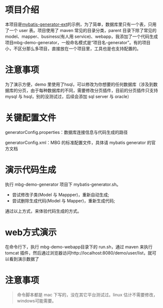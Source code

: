 # 项目介绍
本项目是[mybatis-generator-ext](https://github.com/wangjohnny/mybatis-generator-ext)的示例，为了简单，数据库里只有一个表，只用了一个 user 表。项目使用了 maven 常见的目录分类，parent 目录下除了常见的 model、mapper、business(有人用 service)、webapp，我添加了一个代码生成项目mbg-demo-generator，一般命名模式是“项目名-generator”。有的项目小，不区分那么多项目，直接放在一个项目里，工具也是也支持配置的。

# 注意事项
为了演示方便，demo 里使用了hsql，可以修改为你想要的任何数据库（涉及到数据库的分页，由于每种数据库的不同，需要修改分页插件，目前的分页插件只支持 mysql 与 hsql，别的没测试过，后续会添加 sql server 与 oracle）

# 关键配置文件
generatorConfig.properties：数据库连接信息与代码生成的路径

generatorConfig.xml：MBG 的标准配置文件，具体请 mybatis generator 的官方文档

# 演示代码生成
执行 mbg-demo-generator 项目下 mybatis-generator.sh。

* 尝试修改子类(Model 与 Mappper)，重新自动生成;
* 尝试删除生成代码(Model 与 Mapper)，重新生成代码;

通过以上方式，来体验代码生成的方式。

# web方式演示
在命令行下，执行 mbg-demo-webapp目录下的 run.sh，通过 maven 来执行 tomcat 插件，然后通过浏览器访问http://localhost:8080/demo/user/list，就可以看到演示数据了

# 注意事项
> 命令脚本都是 mac 下写的，没在其它平台测试过。linux 估计不需要修改，windows可能需要。
